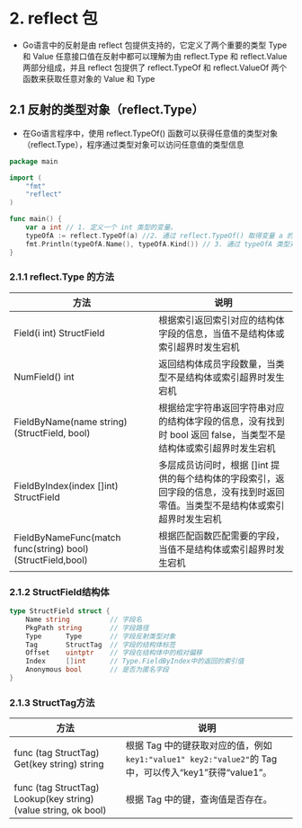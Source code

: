 # 2. reflect 包
* Go语言中的反射是由 reflect 包提供支持的，它定义了两个重要的类型 Type 和 Value 任意接口值在反射中都可以理解为由 reflect.Type 和 reflect.Value 两部分组成，并且 reflect 包提供了 reflect.TypeOf 和 reflect.ValueOf 两个函数来获取任意对象的 Value 和 Type
## 2.1 反射的类型对象（reflect.Type）
* 在Go语言程序中，使用 reflect.TypeOf() 函数可以获得任意值的类型对象（reflect.Type），程序通过类型对象可以访问任意值的类型信息
```go
package main

import (
    "fmt"
    "reflect"
)

func main() {
    var a int // 1. 定义一个 int 类型的变量。
    typeOfA := reflect.TypeOf(a) //2. 通过 reflect.TypeOf() 取得变量 a 的类型对象 typeOfA，类型为 reflect.Type()。
    fmt.Println(typeOfA.Name(), typeOfA.Kind()) // 3. 通过 typeOfA 类型对象的成员函数，可以分别获取到 typeOfA 变量的类型名为 int，种类（Kind）为 int。
}
```
### 2.1.1  reflect.Type 的方法
| 方法 | 说明 |
| ---- | ----|
| Field(i int) StructField |	根据索引返回索引对应的结构体字段的信息，当值不是结构体或索引超界时发生宕机|
| NumField() int	| 返回结构体成员字段数量，当类型不是结构体或索引超界时发生宕机|
| FieldByName(name string) (StructField, bool) |	根据给定字符串返回字符串对应的结构体字段的信息，没有找到时 bool 返回 false，当类型不是结构体或索引超界时发生宕机|
| FieldByIndex(index []int) StructField	|多层成员访问时，根据 []int 提供的每个结构体的字段索引，返回字段的信息，没有找到时返回零值。当类型不是结构体或索引超界时发生宕机|
| FieldByNameFunc(match func(string) bool) (StructField,bool) |	根据匹配函数匹配需要的字段，当值不是结构体或索引超界时发生宕机|

### 2.1.2 StructField结构体
```go
type StructField struct {
    Name string          // 字段名
    PkgPath string       // 字段路径
    Type      Type       // 字段反射类型对象
    Tag       StructTag  // 字段的结构体标签
    Offset    uintptr    // 字段在结构体中的相对偏移
    Index     []int      // Type.FieldByIndex中的返回的索引值
    Anonymous bool       // 是否为匿名字段
}
```
### 2.1.3 StructTag方法
| 方法 | 说明 |
| ---- | ----|
|func (tag StructTag) Get(key string) string |根据 Tag 中的键获取对应的值，例如`key1:"value1" key2:"value2"`的 Tag 中，可以传入“key1”获得“value1”。|
|func (tag StructTag) Lookup(key string) (value string, ok bool)| 根据 Tag 中的键，查询值是否存在。|